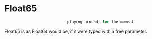 # Float65
```ruby
                            playing around, for the moment
```
Float65 is as Float64 would be, if it were typed with a free parameter.
